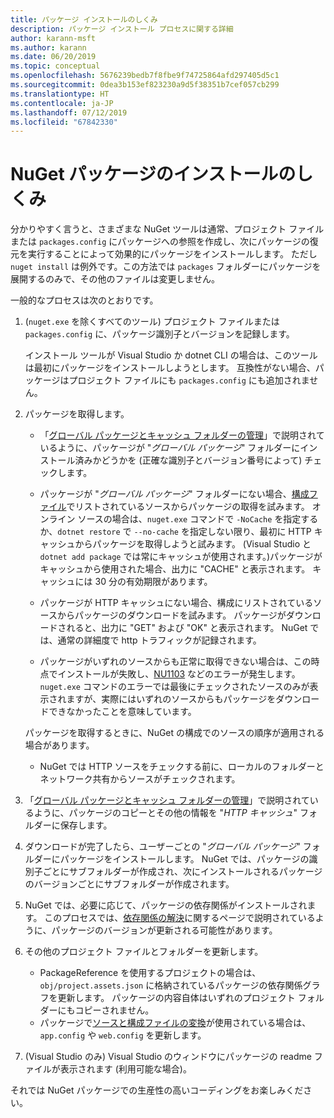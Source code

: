```yaml
---
title: パッケージ インストールのしくみ
description: パッケージ インストール プロセスに関する詳細
author: karann-msft
ms.author: karann
ms.date: 06/20/2019
ms.topic: conceptual
ms.openlocfilehash: 5676239bedb7f8fbe9f74725864afd297405d5c1
ms.sourcegitcommit: 0dea3b153ef823230a9d5f38351b7cef057cb299
ms.translationtype: HT
ms.contentlocale: ja-JP
ms.lasthandoff: 07/12/2019
ms.locfileid: "67842330"
---
```

# <a name="what-happens-when-a-nuget-package-is-installed"></a>NuGet パッケージのインストールのしくみ

分かりやすく言うと、さまざまな NuGet ツールは通常、プロジェクト ファイルまたは `packages.config` にパッケージへの参照を作成し、次にパッケージの復元を実行することによって効果的にパッケージをインストールします。 ただし `nuget install` は例外です。この方法では `packages` フォルダーにパッケージを展開するのみで、その他のファイルは変更しません。

一般的なプロセスは次のとおりです。

1. (`nuget.exe` を除くすべてのツール) プロジェクト ファイルまたは `packages.config` に、パッケージ識別子とバージョンを記録します。

   インストール ツールが Visual Studio か dotnet CLI の場合は、このツールは最初にパッケージをインストールしようとします。 互換性がない場合、パッケージはプロジェクト ファイルにも `packages.config` にも追加されません。

2. パッケージを取得します。
   - 「[グローバル パッケージとキャッシュ フォルダーの管理](../consume-packages/managing-the-global-packages-and-cache-folders.md)」で説明されているように、パッケージが "*グローバル パッケージ*" フォルダーにインストール済みかどうかを (正確な識別子とバージョン番号によって) チェックします。

   - パッケージが "*グローバル パッケージ*" フォルダーにない場合、[構成ファイル](../consume-packages/Configuring-NuGet-Behavior.md)でリストされているソースからパッケージの取得を試みます。 オンライン ソースの場合は、`nuget.exe` コマンドで `-NoCache` を指定するか、`dotnet restore` で `--no-cache` を指定しない限り、最初に HTTP キャッシュからパッケージを取得しようと試みます。 (Visual Studio と `dotnet add package` では常にキャッシュが使用されます。)パッケージがキャッシュから使用された場合、出力に "CACHE" と表示されます。 キャッシュには 30 分の有効期限があります。

   - パッケージが HTTP キャッシュにない場合、構成にリストされているソースからパッケージのダウンロードを試みます。 パッケージがダウンロードされると、出力に "GET" および "OK" と表示されます。 NuGet では、通常の詳細度で http トラフィックが記録されます。

   - パッケージがいずれのソースからも正常に取得できない場合は、この時点でインストールが失敗し、[NU1103](../reference/errors-and-warnings/NU1103.md) などのエラーが発生します。 `nuget.exe` コマンドのエラーでは最後にチェックされたソースのみが表示されますが、実際にはいずれのソースからもパッケージをダウンロードできなかったことを意味しています。

   パッケージを取得するときに、NuGet の構成でのソースの順序が適用される場合があります。

   - NuGet では HTTP ソースをチェックする前に、ローカルのフォルダーとネットワーク共有からソースがチェックされます。

3. 「[グローバル パッケージとキャッシュ フォルダーの管理](../consume-packages/managing-the-global-packages-and-cache-folders.md)」で説明されているように、パッケージのコピーとその他の情報を "*HTTP キャッシュ*" フォルダーに保存します。

4. ダウンロードが完了したら、ユーザーごとの "*グローバル パッケージ*" フォルダーにパッケージをインストールします。 NuGet では、パッケージの識別子ごとにサブフォルダーが作成され、次にインストールされるパッケージのバージョンごとにサブフォルダーが作成されます。

5. NuGet では、必要に応じて、パッケージの依存関係がインストールされます。 このプロセスでは、[依存関係の解決](../consume-packages/dependency-resolution.md)に関するページで説明されているように、パッケージのバージョンが更新される可能性があります。

6. その他のプロジェクト ファイルとフォルダーを更新します。

    - PackageReference を使用するプロジェクトの場合は、`obj/project.assets.json` に格納されているパッケージの依存関係グラフを更新します。 パッケージの内容自体はいずれのプロジェクト フォルダーにもコピーされません。
    - パッケージで[ソースと構成ファイルの変換](../create-packages/source-and-config-file-transformations.md)が使用されている場合は、`app.config` や `web.config` を更新します。

7. (Visual Studio のみ) Visual Studio のウィンドウにパッケージの readme ファイルが表示されます (利用可能な場合)。

それでは NuGet パッケージでの生産性の高いコーディングをお楽しみください。
